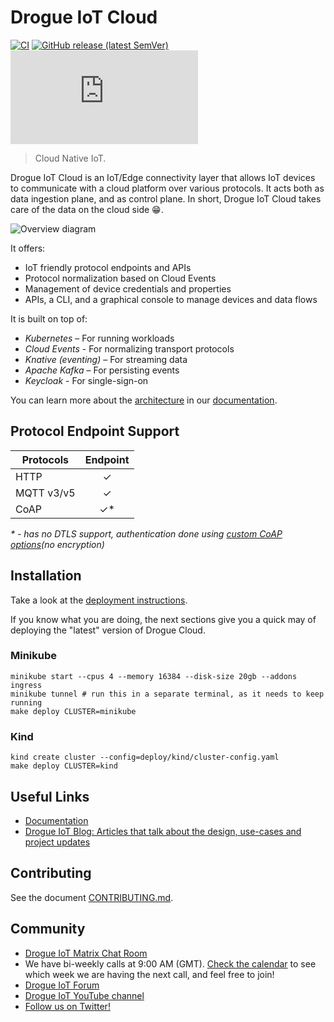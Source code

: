 # Drogue IoT Cloud

[![CI](https://github.com/drogue-iot/drogue-cloud/workflows/CI/badge.svg)](https://github.com/drogue-iot/drogue-cloud/actions?query=workflow%3A%22CI%22)
[![GitHub release (latest SemVer)](https://img.shields.io/github/v/tag/drogue-iot/drogue-cloud?sort=semver)](https://github.com/drogue-iot/drogue-cloud/releases)
[![Matrix](https://img.shields.io/matrix/drogue-iot:matrix.org)](https://matrix.to/#/#drogue-iot:matrix.org)

> Cloud Native IoT.

Drogue IoT Cloud is an IoT/Edge connectivity layer that allows IoT devices to communicate with a cloud platform over
various protocols. It acts both as data ingestion plane, and as control plane. In short, Drogue IoT Cloud takes
care of the data on the cloud side :grin:.

![Overview diagram](docs/modules/ROOT/images/architecture.svg)

It offers:
* IoT friendly protocol endpoints and APIs
* Protocol normalization based on Cloud Events
* Management of device credentials and properties
* APIs, a CLI, and a graphical console to manage devices and data flows

It is built on top of:
* *Kubernetes* – For running workloads
* *Cloud Events* - For normalizing transport protocols
* *Knative (eventing)* – For streaming data
* *Apache Kafka* – For persisting events
* *Keycloak* - For single-sign-on

You can learn more about the [architecture](https://book.drogue.io/drogue-cloud/dev/architecture/index.html) in
our [documentation](https://book.drogue.io/).

## Protocol Endpoint Support

| Protocols                  |     Endpoint    |
| -------------------------- | :-------------: |
| HTTP                       |        ✓        |
| MQTT v3/v5                 |        ✓        |
| CoAP                       |        ✓*       |

_\* - has no DTLS support, authentication done using [custom CoAP options](https://github.com/drogue-iot/rfcs/blob/main/active/0007-cloudevent-to-coap-options.md#mappings-of-drogue-iot-extension-attributes-to-coap-option-numbers)(no encryption)_ 

## Installation

Take a look at the [deployment instructions](https://book.drogue.io/drogue-cloud/dev/deployment/).

If you know what you are doing, the next sections give you a quick may of deploying the "latest" version of Drogue Cloud.

### Minikube

~~~shell
minikube start --cpus 4 --memory 16384 --disk-size 20gb --addons ingress
minikube tunnel # run this in a separate terminal, as it needs to keep running
make deploy CLUSTER=minikube
~~~

### Kind

~~~shell
kind create cluster --config=deploy/kind/cluster-config.yaml
make deploy CLUSTER=kind
~~~

## Useful Links

* [Documentation](https://book.drogue.io/drogue-cloud/dev/index.html)
* [Drogue IoT Blog: Articles that talk about the design,  use-cases and project updates](https://blog.drogue.io/)

## Contributing

See the document [CONTRIBUTING.md](CONTRIBUTING.md).

## Community

* [Drogue IoT Matrix Chat Room](https://matrix.to/#/#drogue-iot:matrix.org)
* We have bi-weekly calls at 9:00 AM (GMT). [Check the calendar](https://calendar.google.com/calendar/u/0/embed?src=ofuctjec399jr6kara7n0uidqg@group.calendar.google.com&pli=1) to see which week we are having the next call, and feel free to join!
* [Drogue IoT Forum](https://discourse.drogue.io/)
* [Drogue IoT YouTube channel](https://www.youtube.com/channel/UC7GZUy2hKidvY6V_3QZfCcA)
* [Follow us on Twitter!](https://twitter.com/DrogueIoT)
